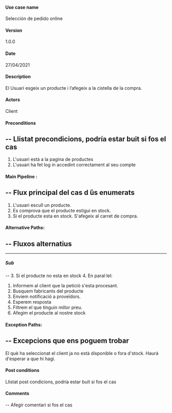 #### Use case name
Selección de pedido
online
#### Version
1.0.0
#### Date
27/04/2021
#### Description
El Usuari esgeix un producte i l’afegeix a la cistella de la compra.
#### Actors
Client
#### Preconditions
--
Llistat precondicions, podría
estar buit si fos el cas
--
1. L'usuari està a la pagina de productes
2. L'usuari ha fet log in accedint correctament al seu compte
#### Main Pipeline :
--
Flux principal del cas d ́ús enumerats
--
1. L'usuari escull un producte.
2. Es comprova que el producte estigui en stock.
3. Si el producte esta en stock. S'afegeix al carret de compra.
 
#### Alternative Paths:
--
Fluxos alternatius
--
---
##### Sub

--
3. Si el producte no esta en stock
4. En paral·lel:
1. Informem al client que la petició s'esta procesant.
2. Busquem fabricants del producte
3. Enviem notificació a proveïdors.
4. Esperem resposta
5. Filtrem el que tinguin millor preu.
6. Afegim el producte al nostre stock

#### Exception Paths:
--
Excepcions que ens poguem trobar
--
El què ha seleccionat el client ja no està disponible o fora d'stock. Haurà d'esperar a que hi hagi. 
#### Post conditions

Llistat post condicions, podría estar buit si fos el cas

 
#### Comments
--
Afegir comentari si fos el cas
